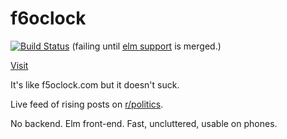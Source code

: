 # f6oclock

[![Build Status](https://travis-ci.org/j3parker/f6oclock.svg?branch=master)](https://travis-ci.org/j3parker/f6oclock) (failing until [elm support](https://github.com/travis-ci/travis-build/pull/934) is merged.)

[Visit](http://www.f6oclock.com)

It's like f5oclock.com but it doesn't suck.

Live feed of rising posts on [r/politics](https://www.reddit.com/r/politics).

No backend. Elm front-end. Fast, uncluttered, usable on phones.
